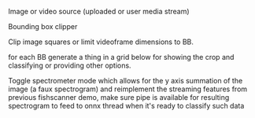 
Image or video source (uploaded or user media stream)

Bounding box clipper

Clip image squares or limit videoframe dimensions to BB. 

for each BB generate a thing in a grid below for showing the crop and classifying or providing other options.

Toggle spectrometer mode which allows for the y axis summation of the image (a faux spectrogram) and reimplement the streaming features from previous fishscanner demo, make sure pipe is available for resulting spectrogram to feed to onnx thread when it's ready to classify such data